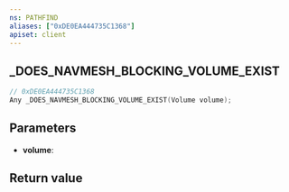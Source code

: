 ```yaml
---
ns: PATHFIND
aliases: ["0xDE0EA444735C1368"]
apiset: client
---
```

## _DOES_NAVMESH_BLOCKING_VOLUME_EXIST

```c
// 0xDE0EA444735C1368
Any _DOES_NAVMESH_BLOCKING_VOLUME_EXIST(Volume volume);
```


## Parameters
* **volume**:

## Return value